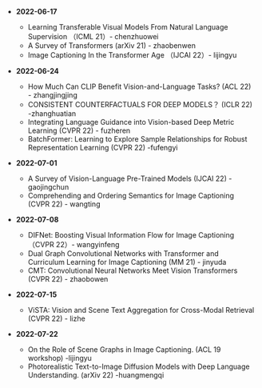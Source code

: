 * <span> **2022-06-17**  </span>
    * Learning Transferable Visual Models From Natural Language Supervision （ICML 21）- chenzhuowei
    * A Survey of Transformers (arXiv 21) - zhaobenwen
    * Image Captioning In the Transformer Age （IJCAI 22）- lijingyu

* <span> **2022-06-24**  </span>
	* How Much Can CLIP Benefit Vision-and-Language Tasks? (ACL 22) - zhangjingjing
	* CONSISTENT COUNTERFACTUALS FOR DEEP MODELS？ (ICLR 22) -zhanghuatian
	* Integrating Language Guidance into Vision-based Deep Metric Learning (CVPR 22) - fuzheren
	* BatchFormer: Learning to Explore Sample Relationships for Robust Representation Learning (CVPR 22) -fufengyi 

* <span> **2022-07-01**  </span>
	* A Survey of Vision-Language Pre-Trained Models (IJCAI 22) - gaojingchun
	* Comprehending and Ordering Semantics for Image Captioning (CVPR 22) - wangting

* <span> **2022-07-08**  </span>
	* DIFNet: Boosting Visual Information Flow for Image Captioning （CVPR 22）- wangyinfeng
	* Dual Graph Convolutional Networks with Transformer and Curriculum Learning for Image Captioning (MM 21) - jinyuda
	* CMT: Convolutional Neural Networks Meet Vision Transformers (CVPR 22) - zhaobowen

* <span> **2022-07-15**  </span>
	* ViSTA: Vision and Scene Text Aggregation for Cross-Modal Retrieval (CVPR 22) - lizhe

* <span> **2022-07-22**  </span>
	* On the Role of Scene Graphs in Image Captioning. (ACL 19 workshop) -lijingyu
	* Photorealistic Text-to-Image Diffusion Models with Deep Language Understanding. (arXiv 22) -huangmengqi